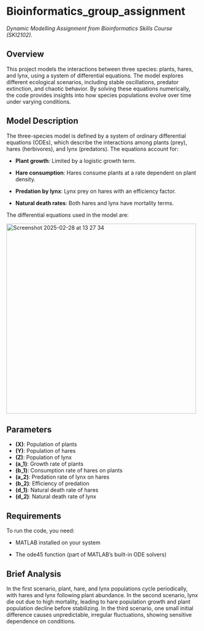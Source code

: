 # Bioinformatics_group_assignment
*Dynamic Modelling Assignment from Bioinformatics Skills Course (SKI2102).*

## Overview

This project models the interactions between three species: plants, hares, and lynx, using a system of differential equations. The model explores different ecological scenarios, including stable oscillations, predator extinction, and chaotic behavior. By solving these equations numerically, the code provides insights into how species populations evolve over time under varying conditions.

## Model Description

The three-species model is defined by a system of ordinary differential equations (ODEs), which describe the interactions among plants (prey), hares (herbivores), and lynx (predators). The equations account for:

- **Plant growth**: Limited by a logistic growth term.

- **Hare consumption**: Hares consume plants at a rate dependent on plant density.

- **Predation by lynx**: Lynx prey on hares with an efficiency factor.

- **Natural death rates**: Both hares and lynx have mortality terms.



The differential equations used in the model are:



<img width="495" alt="Screenshot 2025-02-28 at 13 27 34" src="https://github.com/user-attachments/assets/a7b05caf-5886-4259-a90f-5bf3f990fdc5" />


## Parameters
- **\(X\)**: Population of plants
- **\(Y\)**: Population of hares
- **\(Z\)**: Population of lynx
- **\(a_1\)**: Growth rate of plants
- **\(b_1\)**: Consumption rate of hares on plants
- **\(a_2\)**: Predation rate of lynx on hares
- **\(b_2\)**: Efficiency of predation
- **\(d_1\)**: Natural death rate of hares
- **\(d_2\)**: Natural death rate of lynx

## Requirements

To run the code, you need:

- MATLAB installed on your system

- The ode45 function (part of MATLAB’s built-in ODE solvers)

## Brief Analysis
In the first scenario, plant, hare, and lynx populations cycle periodically, with hares and lynx following plant abundance. In the second scenario, lynx die out due to high mortality, leading to hare population growth and plant population decline before stabilizing. In the third scenario, one small initial difference causes unpredictable, irregular fluctuations, showing sensitive dependence on conditions.

